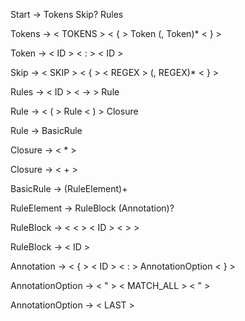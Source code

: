Start -> Tokens Skip? Rules

Tokens -> < TOKENS > < { > Token (, Token)* < } >

Token -> < ID > < : > < ID >

Skip -> < SKIP > < { > < REGEX > (, REGEX)* < } >

Rules -> < ID > < -> > Rule

Rule -> < ( > Rule < ) > Closure

Rule -> BasicRule

Closure -> < * >

Closure -> < + >

BasicRule -> (RuleElement)+

RuleElement -> RuleBlock (Annotation)?

RuleBlock -> < < > < ID > < > >

RuleBlock -> < ID >

Annotation -> < { > < ID > < : > AnnotationOption < } >

AnnotationOption -> < " > < MATCH_ALL > < " >

AnnotationOption -> < LAST >